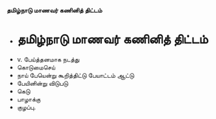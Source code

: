 **தமிழ்நாடு மாணவர் கணினித் திட்டம்**
- # தமிழ்நாடு மாணவர் கணினித் திட்டம்
- v. பேய்த்தனமாக நடத்து
- கொடுமைசெய்
- நாய் பேயென்று கூறித்திட்டு பேயாட்டம் ஆட்டு
- பேயினின்று விடுபடு
- கெடு
- பாழாக்கு
- குழப்பு.

